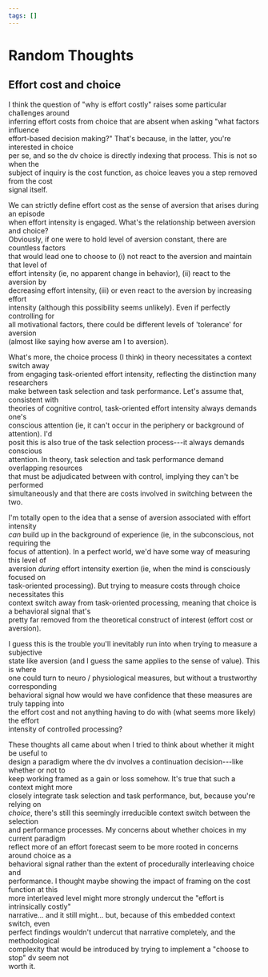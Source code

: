 ```yaml
---
tags: []
---
```

   
# Random Thoughts   
   
## Effort cost and choice   
   
I think the question of "why is effort costly" raises some particular challenges around   
inferring effort costs from choice that are absent when asking "what factors influence   
effort-based decision making?" That's because, in the latter, you're interested in choice   
per se, and so the dv choice is directly indexing that process. This is not so when the   
subject of inquiry is the cost function, as choice leaves you a step removed from the cost   
signal itself.   
   
We can strictly define effort cost as the sense of aversion that arises during an episode   
when effort intensity is engaged. What's the relationship between aversion and choice?   
Obviously, if one were to hold level of aversion constant, there are countless factors   
that would lead one to choose to (i) not react to the aversion and maintain that level of   
effort intensity (ie, no apparent change in behavior), (ii) react to the aversion by   
decreasing effort intensity, (iii) or even react to the aversion by increasing effort   
intensity (although this possibility seems unlikely). Even if perfectly controlling for   
all motivational factors, there could be different levels of 'tolerance' for aversion   
(almost like saying how averse am I to aversion).   
   
What's more, the choice process (I think) in theory necessitates a context switch away   
from engaging task-oriented effort intensity, reflecting the distinction many researchers   
make between task selection and task performance. Let's assume that, consistent with   
theories of cognitive control, task-oriented effort intensity always demands one's   
conscious attention (ie, it can't occur in the periphery or background of attention). I'd   
posit this is also true of the task selection process---it always demands conscious   
attention. In theory, task selection and task performance demand overlapping resources   
that must be adjudicated between with control, implying they can't be performed   
simultaneously and that there are costs involved in switching between the two.   
   
I'm totally open to the idea that a sense of aversion associated with effort intensity   
*can* build up in the background of experience (ie, in the subconscious, not requiring the   
focus of attention). In a perfect world, we'd have some way of measuring this level of   
aversion *during* effort intensity exertion (ie, when the mind is consciously focused on   
task-oriented processing). But trying to measure costs through choice necessitates this   
context switch away from task-oriented processing, meaning that choice is a behavioral signal that's   
pretty far removed from the theoretical construct of interest (effort cost or aversion).    
   
I guess this is the trouble you'll inevitably run into when trying to measure a subjective   
state like aversion (and I guess the same applies to the sense of value). This is where   
one could turn to neuro / physiological measures, but without a trustworthy corresponding   
behavioral signal how would we have confidence that these measures are truly tapping into   
the effort cost and not anything having to do with (what seems more likely) the effort   
intensity of controlled processing?   
   
These thoughts all came about when I tried to think about whether it might be useful to   
design a paradigm where the dv involves a continuation decision---like whether or not to   
keep working framed as a gain or loss somehow. It's true that such a context might more   
closely integrate task selection and task performance, but, because you're relying on   
*choice*, there's still this seemingly irreducible context switch between the selection   
and performance processes. My concerns about whether choices in my current paradigm   
reflect more of an effort forecast seem to be more rooted in concerns around choice as a   
behavioral signal rather than the extent of procedurally interleaving choice and   
performance. I thought maybe showing the impact of framing on the cost function at this   
more interleaved level might more strongly undercut the "effort is intrinsically costly"   
narrative... and it still might... but, because of this embedded context switch, even   
perfect findings wouldn't undercut that narrative completely, and the methodological   
complexity that would be introduced by trying to implement a "choose to stop" dv seem not   
worth it.